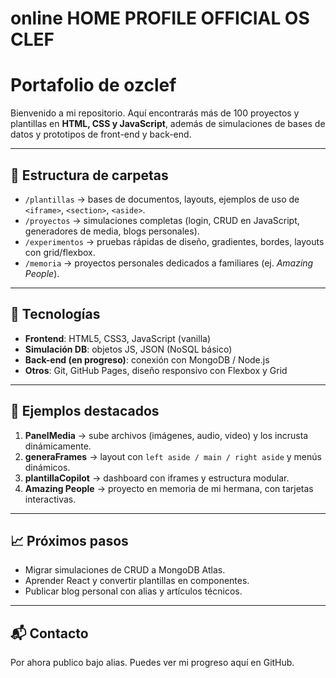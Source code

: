 # online HOME PROFILE OFFICIAL OS CLEF


# Portafolio de ozclef

Bienvenido a mi repositorio. Aquí encontrarás más de 100 proyectos y plantillas en **HTML, CSS y JavaScript**, además de simulaciones de bases de datos y prototipos de front-end y back-end.

---

## 📂 Estructura de carpetas
- `/plantillas` → bases de documentos, layouts, ejemplos de uso de `<iframe>`, `<section>`, `<aside>`.
- `/proyectos` → simulaciones completas (login, CRUD en JavaScript, generadores de media, blogs personales).
- `/experimentos` → pruebas rápidas de diseño, gradientes, bordes, layouts con grid/flexbox.
- `/memoria` → proyectos personales dedicados a familiares (ej. *Amazing People*).

---

## 🚀 Tecnologías
- **Frontend**: HTML5, CSS3, JavaScript (vanilla)
- **Simulación DB**: objetos JS, JSON (NoSQL básico)
- **Back-end (en progreso)**: conexión con MongoDB / Node.js
- **Otros**: Git, GitHub Pages, diseño responsivo con Flexbox y Grid

---

## 📌 Ejemplos destacados
1. **PanelMedia** → sube archivos (imágenes, audio, video) y los incrusta dinámicamente.
2. **generaFrames** → layout con `left aside / main / right aside` y menús dinámicos.
3. **plantillaCopilot** → dashboard con iframes y estructura modular.
4. **Amazing People** → proyecto en memoria de mi hermana, con tarjetas interactivas.

---

## 📈 Próximos pasos
- Migrar simulaciones de CRUD a MongoDB Atlas.
- Aprender React y convertir plantillas en componentes.
- Publicar blog personal con alias y artículos técnicos.

---

## 📬 Contacto
Por ahora publico bajo alias. Puedes ver mi progreso aquí en GitHub.
